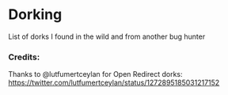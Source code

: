 # Dorking
List of dorks I found in the wild and from another bug hunter

### Credits:
Thanks to @lutfumertceylan for Open Redirect dorks: https://twitter.com/lutfumertceylan/status/1272895185031217152


